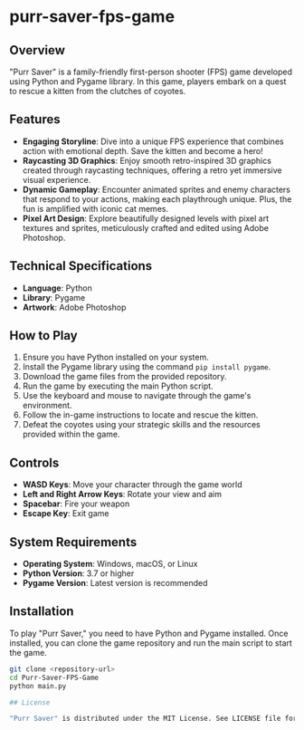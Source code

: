 # purr-saver-fps-game

## Overview

"Purr Saver" is a family-friendly first-person shooter (FPS) game developed using Python and Pygame library. In this game, players embark on a quest to rescue a kitten from the clutches of coyotes. 

## Features

- **Engaging Storyline**: Dive into a unique FPS experience that combines action with emotional depth. Save the kitten and become a hero!
- **Raycasting 3D Graphics**: Enjoy smooth retro-inspired 3D graphics created through raycasting techniques, offering a retro yet immersive visual experience.
- **Dynamic Gameplay**: Encounter animated sprites and enemy characters that respond to your actions, making each playthrough unique. Plus, the fun is amplified with iconic cat memes.
- **Pixel Art Design**: Explore beautifully designed levels with pixel art textures and sprites, meticulously crafted and edited using Adobe Photoshop.

## Technical Specifications

- **Language**: Python
- **Library**: Pygame
- **Artwork**: Adobe Photoshop

## How to Play

1. Ensure you have Python installed on your system.
2. Install the Pygame library using the command `pip install pygame`.
3. Download the game files from the provided repository.
4. Run the game by executing the main Python script.
5. Use the keyboard and mouse to navigate through the game's environment.
6. Follow the in-game instructions to locate and rescue the kitten.
7. Defeat the coyotes using your strategic skills and the resources provided within the game.

## Controls

- **WASD Keys**: Move your character through the game world
- **Left and Right Arrow Keys**: Rotate your view and aim
- **Spacebar**: Fire your weapon
- **Escape Key**: Exit game

## System Requirements

- **Operating System**: Windows, macOS, or Linux
- **Python Version**: 3.7 or higher
- **Pygame Version**: Latest version is recommended

## Installation

To play "Purr Saver," you need to have Python and Pygame installed. Once installed, you can clone the game repository and run the main script to start the game.

```bash
git clone <repository-url>
cd Purr-Saver-FPS-Game
python main.py

## License

"Purr Saver" is distributed under the MIT License. See LICENSE file for more details.
